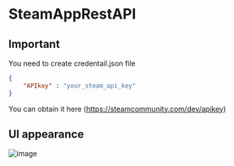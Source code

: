 # SteamAppRestAPI

## Important
You need to create credentail.json file

```json
{
    "APIkey" : "your_steam_api_key"
}
```
You can obtain it here
(https://steamcommunity.com/dev/apikey)

## UI appearance
![image](https://github.com/user-attachments/assets/a8595899-da1f-4715-a7d4-b10a867cb62f)
